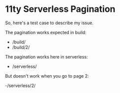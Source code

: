 # 11ty Serverless Pagination

So, here's a test case to describe my issue.

The pagination works expected in build:

  - /build/
  - /build/2/

The pagination works here in serverless:

  - /serverless/

But doesn't work when you go to page 2:

  -/serverless/2/